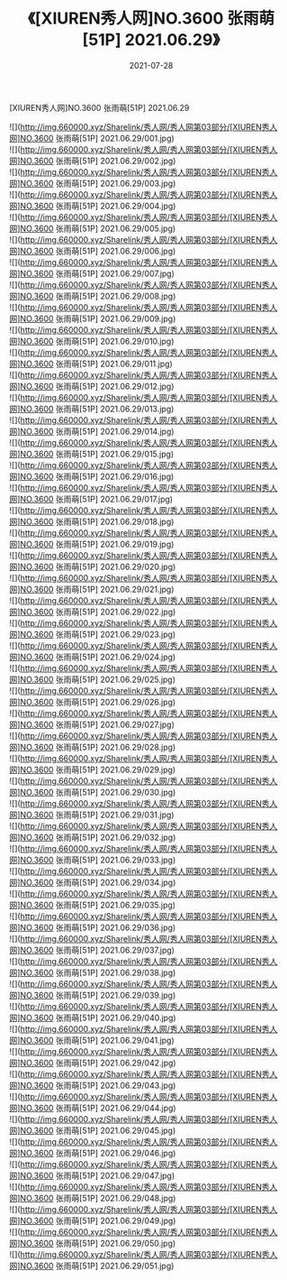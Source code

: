 ﻿---
layout: post
title:  《[XIUREN秀人网]NO.3600 张雨萌[51P] 2021.06.29》
date:   2021-07-28
img: http://img.660000.xyz/Sharelink/秀人网/秀人网第03部分/[XIUREN秀人网]NO.3600 张雨萌[51P] 2021.06.29/000.jpg
categories: [美女, 清纯, 唯美]
---

[XIUREN秀人网]NO.3600 张雨萌[51P] 2021.06.29

  ![](http://img.660000.xyz/Sharelink/秀人网/秀人网第03部分/[XIUREN秀人网]NO.3600 张雨萌[51P] 2021.06.29/001.jpg) <br> ![](http://img.660000.xyz/Sharelink/秀人网/秀人网第03部分/[XIUREN秀人网]NO.3600 张雨萌[51P] 2021.06.29/002.jpg) <br> ![](http://img.660000.xyz/Sharelink/秀人网/秀人网第03部分/[XIUREN秀人网]NO.3600 张雨萌[51P] 2021.06.29/003.jpg) <br> ![](http://img.660000.xyz/Sharelink/秀人网/秀人网第03部分/[XIUREN秀人网]NO.3600 张雨萌[51P] 2021.06.29/004.jpg) <br> ![](http://img.660000.xyz/Sharelink/秀人网/秀人网第03部分/[XIUREN秀人网]NO.3600 张雨萌[51P] 2021.06.29/005.jpg) <br> ![](http://img.660000.xyz/Sharelink/秀人网/秀人网第03部分/[XIUREN秀人网]NO.3600 张雨萌[51P] 2021.06.29/006.jpg) <br> ![](http://img.660000.xyz/Sharelink/秀人网/秀人网第03部分/[XIUREN秀人网]NO.3600 张雨萌[51P] 2021.06.29/007.jpg) <br> ![](http://img.660000.xyz/Sharelink/秀人网/秀人网第03部分/[XIUREN秀人网]NO.3600 张雨萌[51P] 2021.06.29/008.jpg) <br> ![](http://img.660000.xyz/Sharelink/秀人网/秀人网第03部分/[XIUREN秀人网]NO.3600 张雨萌[51P] 2021.06.29/009.jpg) <br> ![](http://img.660000.xyz/Sharelink/秀人网/秀人网第03部分/[XIUREN秀人网]NO.3600 张雨萌[51P] 2021.06.29/010.jpg) <br> ![](http://img.660000.xyz/Sharelink/秀人网/秀人网第03部分/[XIUREN秀人网]NO.3600 张雨萌[51P] 2021.06.29/011.jpg) <br> ![](http://img.660000.xyz/Sharelink/秀人网/秀人网第03部分/[XIUREN秀人网]NO.3600 张雨萌[51P] 2021.06.29/012.jpg) <br> ![](http://img.660000.xyz/Sharelink/秀人网/秀人网第03部分/[XIUREN秀人网]NO.3600 张雨萌[51P] 2021.06.29/013.jpg) <br> ![](http://img.660000.xyz/Sharelink/秀人网/秀人网第03部分/[XIUREN秀人网]NO.3600 张雨萌[51P] 2021.06.29/014.jpg) <br> ![](http://img.660000.xyz/Sharelink/秀人网/秀人网第03部分/[XIUREN秀人网]NO.3600 张雨萌[51P] 2021.06.29/015.jpg) <br> ![](http://img.660000.xyz/Sharelink/秀人网/秀人网第03部分/[XIUREN秀人网]NO.3600 张雨萌[51P] 2021.06.29/016.jpg) <br> ![](http://img.660000.xyz/Sharelink/秀人网/秀人网第03部分/[XIUREN秀人网]NO.3600 张雨萌[51P] 2021.06.29/017.jpg) <br> ![](http://img.660000.xyz/Sharelink/秀人网/秀人网第03部分/[XIUREN秀人网]NO.3600 张雨萌[51P] 2021.06.29/018.jpg) <br> ![](http://img.660000.xyz/Sharelink/秀人网/秀人网第03部分/[XIUREN秀人网]NO.3600 张雨萌[51P] 2021.06.29/019.jpg) <br> ![](http://img.660000.xyz/Sharelink/秀人网/秀人网第03部分/[XIUREN秀人网]NO.3600 张雨萌[51P] 2021.06.29/020.jpg) <br> ![](http://img.660000.xyz/Sharelink/秀人网/秀人网第03部分/[XIUREN秀人网]NO.3600 张雨萌[51P] 2021.06.29/021.jpg) <br> ![](http://img.660000.xyz/Sharelink/秀人网/秀人网第03部分/[XIUREN秀人网]NO.3600 张雨萌[51P] 2021.06.29/022.jpg) <br> ![](http://img.660000.xyz/Sharelink/秀人网/秀人网第03部分/[XIUREN秀人网]NO.3600 张雨萌[51P] 2021.06.29/023.jpg) <br> ![](http://img.660000.xyz/Sharelink/秀人网/秀人网第03部分/[XIUREN秀人网]NO.3600 张雨萌[51P] 2021.06.29/024.jpg) <br> ![](http://img.660000.xyz/Sharelink/秀人网/秀人网第03部分/[XIUREN秀人网]NO.3600 张雨萌[51P] 2021.06.29/025.jpg) <br> ![](http://img.660000.xyz/Sharelink/秀人网/秀人网第03部分/[XIUREN秀人网]NO.3600 张雨萌[51P] 2021.06.29/026.jpg) <br> ![](http://img.660000.xyz/Sharelink/秀人网/秀人网第03部分/[XIUREN秀人网]NO.3600 张雨萌[51P] 2021.06.29/027.jpg) <br> ![](http://img.660000.xyz/Sharelink/秀人网/秀人网第03部分/[XIUREN秀人网]NO.3600 张雨萌[51P] 2021.06.29/028.jpg) <br> ![](http://img.660000.xyz/Sharelink/秀人网/秀人网第03部分/[XIUREN秀人网]NO.3600 张雨萌[51P] 2021.06.29/029.jpg) <br> ![](http://img.660000.xyz/Sharelink/秀人网/秀人网第03部分/[XIUREN秀人网]NO.3600 张雨萌[51P] 2021.06.29/030.jpg) <br> ![](http://img.660000.xyz/Sharelink/秀人网/秀人网第03部分/[XIUREN秀人网]NO.3600 张雨萌[51P] 2021.06.29/031.jpg) <br> ![](http://img.660000.xyz/Sharelink/秀人网/秀人网第03部分/[XIUREN秀人网]NO.3600 张雨萌[51P] 2021.06.29/032.jpg) <br> ![](http://img.660000.xyz/Sharelink/秀人网/秀人网第03部分/[XIUREN秀人网]NO.3600 张雨萌[51P] 2021.06.29/033.jpg) <br> ![](http://img.660000.xyz/Sharelink/秀人网/秀人网第03部分/[XIUREN秀人网]NO.3600 张雨萌[51P] 2021.06.29/034.jpg) <br> ![](http://img.660000.xyz/Sharelink/秀人网/秀人网第03部分/[XIUREN秀人网]NO.3600 张雨萌[51P] 2021.06.29/035.jpg) <br> ![](http://img.660000.xyz/Sharelink/秀人网/秀人网第03部分/[XIUREN秀人网]NO.3600 张雨萌[51P] 2021.06.29/036.jpg) <br> ![](http://img.660000.xyz/Sharelink/秀人网/秀人网第03部分/[XIUREN秀人网]NO.3600 张雨萌[51P] 2021.06.29/037.jpg) <br> ![](http://img.660000.xyz/Sharelink/秀人网/秀人网第03部分/[XIUREN秀人网]NO.3600 张雨萌[51P] 2021.06.29/038.jpg) <br> ![](http://img.660000.xyz/Sharelink/秀人网/秀人网第03部分/[XIUREN秀人网]NO.3600 张雨萌[51P] 2021.06.29/039.jpg) <br> ![](http://img.660000.xyz/Sharelink/秀人网/秀人网第03部分/[XIUREN秀人网]NO.3600 张雨萌[51P] 2021.06.29/040.jpg) <br> ![](http://img.660000.xyz/Sharelink/秀人网/秀人网第03部分/[XIUREN秀人网]NO.3600 张雨萌[51P] 2021.06.29/041.jpg) <br> ![](http://img.660000.xyz/Sharelink/秀人网/秀人网第03部分/[XIUREN秀人网]NO.3600 张雨萌[51P] 2021.06.29/042.jpg) <br> ![](http://img.660000.xyz/Sharelink/秀人网/秀人网第03部分/[XIUREN秀人网]NO.3600 张雨萌[51P] 2021.06.29/043.jpg) <br> ![](http://img.660000.xyz/Sharelink/秀人网/秀人网第03部分/[XIUREN秀人网]NO.3600 张雨萌[51P] 2021.06.29/044.jpg) <br> ![](http://img.660000.xyz/Sharelink/秀人网/秀人网第03部分/[XIUREN秀人网]NO.3600 张雨萌[51P] 2021.06.29/045.jpg) <br> ![](http://img.660000.xyz/Sharelink/秀人网/秀人网第03部分/[XIUREN秀人网]NO.3600 张雨萌[51P] 2021.06.29/046.jpg) <br> ![](http://img.660000.xyz/Sharelink/秀人网/秀人网第03部分/[XIUREN秀人网]NO.3600 张雨萌[51P] 2021.06.29/047.jpg) <br> ![](http://img.660000.xyz/Sharelink/秀人网/秀人网第03部分/[XIUREN秀人网]NO.3600 张雨萌[51P] 2021.06.29/048.jpg) <br> ![](http://img.660000.xyz/Sharelink/秀人网/秀人网第03部分/[XIUREN秀人网]NO.3600 张雨萌[51P] 2021.06.29/049.jpg) <br> ![](http://img.660000.xyz/Sharelink/秀人网/秀人网第03部分/[XIUREN秀人网]NO.3600 张雨萌[51P] 2021.06.29/050.jpg) <br> ![](http://img.660000.xyz/Sharelink/秀人网/秀人网第03部分/[XIUREN秀人网]NO.3600 张雨萌[51P] 2021.06.29/051.jpg) <br>